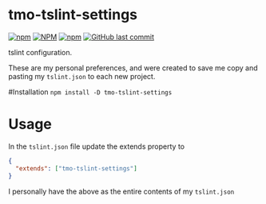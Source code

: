 # tmo-tslint-settings

[![npm](https://img.shields.io/npm/v/tmo-tslint-settings?style=for-the-badge)](https://www.npmjs.com/package/tmo-tslint-settings)
[![NPM](https://img.shields.io/npm/l/tmo-tslint-settings?style=for-the-badge)](https://www.npmjs.com/package/tmo-tslint-settings)
[![npm](https://img.shields.io/npm/dm/tmo-tslint-settings?style=for-the-badge)](https://www.npmjs.com/package/tmo-tslint-settings)
[![GitHub last commit](https://img.shields.io/github/last-commit/SigInTheHead/tslint-settings?style=for-the-badge)](https://github.com/SigInTheHead/tslint-settings)

tslint configuration.

These are my personal preferences, and were created to save me copy and pasting my `tslint.json` to each new project.

#Installation
`npm install -D tmo-tslint-settings`

# Usage
In the `tslint.json` file update the extends property to 
```json
{
  "extends": ["tmo-tslint-settings"]
}
```

I personally have the above as the entire contents of my `tslint.json`
